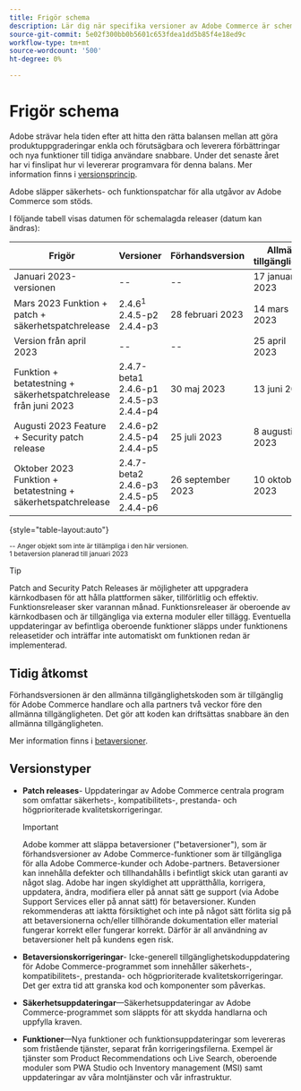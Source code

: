 ```yaml
---
title: Frigör schema
description: Lär dig när specifika versioner av Adobe Commerce är schemalagda för betaversion, förhandsversioner och allmän tillgänglighet.
source-git-commit: 5e02f300bb0b5601c653fdea1dd5b85f4e18ed9c
workflow-type: tm+mt
source-wordcount: '500'
ht-degree: 0%

---
```



# Frigör schema

Adobe strävar hela tiden efter att hitta den rätta balansen mellan att göra produktuppgraderingar enkla och förutsägbara och leverera förbättringar och nya funktioner till tidiga användare snabbare. Under det senaste året har vi finslipat hur vi levererar programvara för denna balans. Mer information finns i [versionsprincip](versioning-policy.md).

Adobe släpper säkerhets- och funktionspatchar för alla utgåvor av Adobe Commerce som stöds.

I följande tabell visas datumen för schemalagda releaser (datum kan ändras):

| Frigör | Versioner | Förhandsversion | Allmän tillgänglighet |
|--------------------------------------------------------------------|-------------------------------------------------|--------------------|----------------------|
| Januari 2023-versionen | \-\- | \-\- | 17 januari 2023 |
| Mars 2023 Funktion + patch + säkerhetspatchrelease | 2.4.6<sup>1</sup><br>2.4.5-p2<br>2.4.4-p3 | 28 februari 2023 | 14 mars 2023 |
| Version från april 2023 | \-\- | \-\- | 25 april 2023 |
| Funktion + betatestning + säkerhetspatchrelease från juni 2023 | 2.4.7-beta1<br>2.4.6-p1<br>2.4.5-p3<br>2.4.4-p4 | 30 maj 2023 | 13 juni 2023 |
| Augusti 2023 Feature + Security patch release | 2.4.6-p2<br>2.4.5-p4<br>2.4.4-p5 | 25 juli 2023 | 8 augusti 2023 |
| Oktober 2023 Funktion + betatestning + säkerhetspatchrelease | 2.4.7-beta2<br>2.4.6-p3<br>2.4.5-p5<br>2.4.4-p6 | 26 september 2023 | 10 oktober 2023 |

{style="table-layout:auto"}

<sup>\-\- Anger objekt som inte är tillämpliga i den här versionen.</sup><br>
<sup>1 betaversion planerad till januari 2023</sup><br>

>[!TIP]
>
>Patch and Security Patch Releases är möjligheter att uppgradera kärnkodbasen för att hålla plattformen säker, tillförlitlig och effektiv. Funktionsreleaser sker varannan månad. Funktionsreleaser är oberoende av kärnkodbasen och är tillgängliga via externa moduler eller tillägg. Eventuella uppdateringar av befintliga oberoende funktioner släpps under funktionens releasetider och inträffar inte automatiskt om funktionen redan är implementerad.

## Tidig åtkomst

Förhandsversionen är den allmänna tillgänglighetskoden som är tillgänglig för Adobe Commerce handlare och alla partners två veckor före den allmänna tillgängligheten. Det gör att koden kan driftsättas snabbare än den allmänna tillgängligheten.

Mer information finns i [betaversioner](beta.md).

## Versionstyper

- **Patch releases**- Uppdateringar av Adobe Commerce centrala program som omfattar säkerhets-, kompatibilitets-, prestanda- och högprioriterade kvalitetskorrigeringar.

   >[!IMPORTANT]
   >
   >Adobe kommer att släppa betaversioner (&quot;betaversioner&quot;), som är förhandsversioner av Adobe Commerce-funktioner som är tillgängliga för alla Adobe Commerce-kunder och Adobe-partners. Betaversioner kan innehålla defekter och tillhandahålls i befintligt skick utan garanti av något slag. Adobe har ingen skyldighet att upprätthålla, korrigera, uppdatera, ändra, modifiera eller på annat sätt ge support (via Adobe Support Services eller på annat sätt) för betaversioner. Kunden rekommenderas att iaktta försiktighet och inte på något sätt förlita sig på att betaversionerna och/eller tillhörande dokumentation eller material fungerar korrekt eller fungerar korrekt. Därför är all användning av betaversioner helt på kundens egen risk.

- **Betaversionskorrigeringar**- Icke-generell tillgänglighetskoduppdatering för Adobe Commerce-programmet som innehåller säkerhets-, kompatibilitets-, prestanda- och högprioriterade kvalitetskorrigeringar. Det ger extra tid att granska kod och komponenter som påverkas.
- **Säkerhetsuppdateringar**—Säkerhetsuppdateringar av Adobe Commerce-programmet som släppts för att skydda handlarna och uppfylla kraven.
- **Funktioner**—Nya funktioner och funktionsuppdateringar som levereras som fristående tjänster, separat från korrigeringsfilerna. Exempel är tjänster som Product Recommendations och Live Search, oberoende moduler som PWA Studio och Inventory management (MSI) samt uppdateringar av våra molntjänster och vår infrastruktur.

